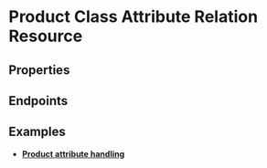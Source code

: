 # Product Class Attribute Relation Resource

## Properties

<ResourceProperties :resource="'product_class_attribute_relation'" :lang="'en'"/>

## Endpoints

[//]: <> (GET ENDPOINT)
<ResourceEndpoint :resource="'product_class_attribute_relation'" :endpoint="'get'" :lang="'en'">

<template v-slot:responseJSON>

<<< @/docs/fixtures/api/product_class_attribute_relation/response/json/get_id.json

</template>

<template v-slot:responseXML>

<<< @/docs/fixtures/api/product_class_attribute_relation/response/xml/get_id.xml

</template>

</ResourceEndpoint>

[//]: <> (GETCOLLECTION ENDPOINT)
<ResourceEndpoint :resource="'product_class_attribute_relation'" :endpoint="'getCollection'" :lang="'en'">

<template v-slot:responseJSON>

<<< @/docs/fixtures/api/product_class_attribute_relation/response/json/get_page.json

</template>

<template v-slot:responseXML>

<<< @/docs/fixtures/api/product_class_attribute_relation/response/xml/get_page.xml

</template>

</ResourceEndpoint>

[//]: <> (POST ENDPOINT)
<ResourceEndpoint :resource="'product_class_attribute_relation'" :endpoint="'post'" :lang="'en'">

<template v-slot:request>

<<< @/docs/fixtures/api/product_class_attribute_relation/request/post.json

</template>

<template v-slot:responseJSON>

<<< @/docs/fixtures/api/product_class_attribute_relation/response/json/get_id.json

</template>

<template v-slot:responseXML>

<<< @/docs/fixtures/api/product_class_attribute_relation/response/xml/get_id.xml

</template>

</ResourceEndpoint>

[//]: <> (PUT ENDPOINT)
<ResourceEndpoint :resource="'product_class_attribute_relation'" :endpoint="'put'" :lang="'en'">

<template v-slot:request>

<<< @/docs/fixtures/api/product_class_attribute_relation/request/put.json

</template>

<template v-slot:responseJSON>

<<< @/docs/fixtures/api/product_class_attribute_relation/response/json/get_id.json

</template>

<template v-slot:responseXML>

<<< @/docs/fixtures/api/product_class_attribute_relation/response/xml/get_id.xml

</template>

</ResourceEndpoint>

[//]: <> (DELETE ENDPOINT)
<ResourceEndpoint :resource="'product_class_attribute_relation'" :endpoint="'delete'" :lang="'en'"/>

## Examples
- [**Product attribute handling**](../development/api-examples/08_product_attribute_handling.md)
